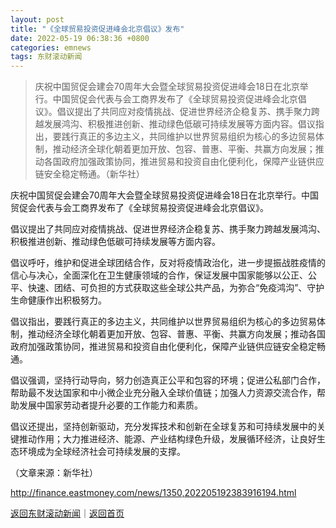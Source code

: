 ```yaml
---
layout: post
title: "《全球贸易投资促进峰会北京倡议》发布"
date: 2022-05-19 06:38:36 +0800
categories: emnews
tags: 东财滚动新闻
---
```

> 庆祝中国贸促会建会70周年大会暨全球贸易投资促进峰会18日在北京举行。中国贸促会代表与会工商界发布了《全球贸易投资促进峰会北京倡议》。倡议提出了共同应对疫情挑战、促进世界经济企稳复苏、携手聚力跨越发展鸿沟、积极推进创新、推动绿色低碳可持续发展等方面内容。倡议指出，要践行真正的多边主义，共同维护以世界贸易组织为核心的多边贸易体制，推动经济全球化朝着更加开放、包容、普惠、平衡、共赢方向发展；推动各国政府加强政策协同，推进贸易和投资自由化便利化，保障产业链供应链安全稳定畅通。（新华社）

<p>庆祝中国贸促会建会70周年大会暨全球贸易投资促进峰会18日在北京举行。中国贸促会代表与会工商界发布了《全球贸易投资促进峰会北京倡议》。</p><p>倡议提出了共同应对疫情挑战、促进世界经济企稳复苏、携手聚力跨越发展鸿沟、积极推进创新、推动绿色低碳可持续发展等方面内容。</p><p>倡议呼吁，维护和促进全球团结合作，反对将疫情政治化，进一步提振战胜疫情的信心与决心，全面深化在卫生健康领域的合作，保证发展中国家能够以公正、公平、快速、团结、可负担的方式获取这些全球公共产品，为弥合“免疫鸿沟”、守护生命健康作出积极努力。</p><p>倡议指出，要践行真正的多边主义，共同维护以世界贸易组织为核心的多边贸易体制，推动经济全球化朝着更加开放、包容、普惠、平衡、共赢方向发展；推动各国政府加强政策协同，推进贸易和投资自由化便利化，保障产业链供应链安全稳定畅通。</p><p>倡议强调，坚持行动导向，努力创造真正公平和包容的环境；促进公私部门合作，帮助最不发达国家和中小微企业充分融入全球价值链；加强人力资源交流合作，帮助发展中国家劳动者提升必要的工作能力和素质。</p><p>倡议还提出，坚持创新驱动，充分发挥技术和创新在全球复苏和可持续发展中的关键推动作用；大力推进经济、能源、产业结构绿色升级，发展循环经济，让良好生态环境成为全球经济社会可持续发展的支撑。</p><p class="em_media">（文章来源：新华社）</p>

<http://finance.eastmoney.com/news/1350,202205192383916194.html>

[返回东财滚动新闻](//finews.withounder.com/emnews/)｜[返回首页](//finews.withounder.com/)